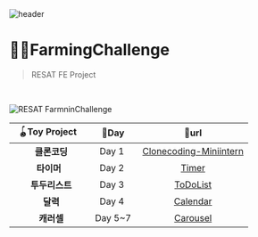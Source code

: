 
<br>
<br>



![header](https://capsule-render.vercel.app/api?type=Cylinder&color=0:99a4f6,100:E4E5E4&height=180&section=header&text=RESAT%20FarmingChallenge%20&fontSize=50&)


# 👩‍🌾FarmingChallenge
> RESAT FE Project
<br>

![RESAT FarmninChallenge](https://github.com/sm022/RESAT_FarmingChallenge/assets/77651050/75ca5b26-3809-47be-a346-335607fcffc0)

<div align="center">
  
 | &nbsp;🪀Toy Project &nbsp;|🌱Day|🔗url|
 |:---:|:---:|:---:|
 |   &nbsp;&nbsp;&nbsp; &nbsp; &nbsp;**클론코딩**&nbsp; &nbsp; &nbsp;| &nbsp;Day 1 &nbsp;|[Clonecoding-Miniintern](https://github.com/sm022/RESAT_FarmingChallenge/tree/Clonecoding-Miniintern)|
 |   &nbsp;&nbsp;&nbsp; &nbsp;**타이머**&nbsp; &nbsp; &nbsp;| &nbsp;Day 2 &nbsp;|[Timer](https://github.com/sm022/RESAT_FarmingChallenge/tree/Timer)|
 |   &nbsp;&nbsp;&nbsp; &nbsp; &nbsp;**투두리스트**&nbsp; &nbsp; &nbsp;| &nbsp;Day 3 &nbsp;|[ToDoList](https://github.com/sm022/RESAT_FarmingChallenge/tree/TodoList)|  
 |   &nbsp;&nbsp;&nbsp; &nbsp; &nbsp;**달력**&nbsp; &nbsp; &nbsp;| &nbsp;Day 4 &nbsp;|[Calendar](https://github.com/sm022/RESAT_FarmingChallenge/tree/Calendar)|  
 |   &nbsp;&nbsp;&nbsp; &nbsp; &nbsp;**캐러셀**&nbsp; &nbsp; &nbsp;| &nbsp;Day 5~7&nbsp;|[Carousel](https://github.com/sm022/RESAT_FarmingChallenge/tree/Carousel)| 

</div>

<br>



